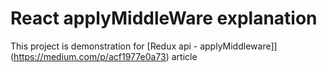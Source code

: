 # React applyMiddleWare explanation

This project is demonstration for [Redux api - applyMiddleware]](https://medium.com/p/acf1977e0a73) article